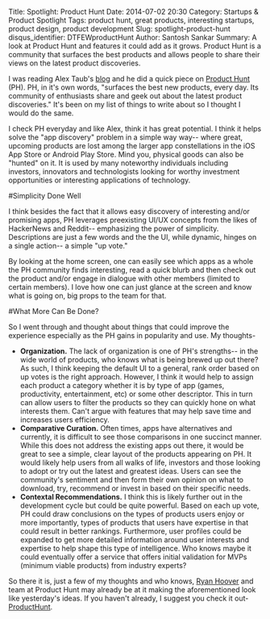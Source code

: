 Title: Spotlight: Product Hunt
Date: 2014-07-02 20:30
Category: Startups & Product Spotlight
Tags: product hunt, great products, interesting startups, product design, product development
Slug: spotlight-product-hunt
disqus_identifier: DTFEWproductHunt
Author: Santosh Sankar
Summary: A look at Product Hunt and features it could add as it grows. Product Hunt is a community that surfaces the best products and allows people to share their views on the latest product discoveries.

I was reading Alex Taub's <a href ="http://alexstechthoughts.com/post/90564543181/how-producthunt-can-be-massive" target="_blank">blog</a> and he did a quick piece on <a href="http://www.producthunt.com" target ="_blank">Product Hunt</a> (PH). PH, in it's own words, "surfaces the best new products, every day. Its community of enthusiasts share and geek out about the latest product discoveries." It's been on my list of things to write about so I thought I would do the same. 

I check PH everyday and like Alex, think it has great potential. I think it helps solve the "app discovery" problem in a simple way way-- where great, upcoming products are lost among the larger app constellations in the iOS App Store or Android Play Store. Mind you, physical goods can also be "hunted" on it. It is used by many noteworthy individuals including investors, innovators and technologists looking for worthy investment opportunities or interesting applications of technology.

#Simplicity Done Well

I think besides the fact that it allows easy discovery of interesting and/or promising apps, PH leverages preexisting UI/UX concepts from the likes of HackerNews and Reddit-- emphasizing the power of simplicity. Descriptions are just a few words and the the UI, while dynamic, hinges on a single action-- a simple "up vote." 

By looking at the home screen, one can easily see which apps as a whole the PH community finds interesting, read a quick blurb and then check out the product and/or engage in dialogue with other members (limited to certain members). I love how one can just glance at the screen and know what is going on, big props to the team for that.

#What More Can Be Done?

So I went through and thought about things that could improve the experience especially as the PH gains in popularity and use. My thoughts-

* **Organization.** The lack of organization is one of PH's strengths-- in the wide world of products, who knows what is being brewed up out there? As such, I think keeping the default UI to a general, rank order based on up votes is the right approach. However, I think it would help to assign each product a category whether it is by type of app (games, productivity, entertainment, etc) or some other descriptor. This in turn can allow users to filter the products so they can quickly hone on what interests them. Can't argue with features that may help save time and increases users efficiency.
* **Comparative Curation.** Often times, apps have alternatives and currently, it is difficult to see those comparisons in one succinct manner. While this does not address the existing apps out there, it would be great to see a simple, clear layout of the products appearing on PH. It would likely help users from all walks of life, investors and those looking to adopt or try out the latest and greatest ideas. Users can see the community's sentiment and then form their own opinion on what to download, try, recommend or invest in based on their specific needs.
* **Contextal Recommendations.** I think this is likely further out in the development cycle but could be quite powerful. Based on each up vote, PH could draw conclusions on the types of products users enjoy or more importantly, types of products that users have expertise in that could result in better rankings. Furthermore, user profiles could be expanded to get more detailed information around user interests and expertise to help shape this type of intelligence.  Who knows maybe it could eventually offer a service that offers initial validation for MVPs (minimum viable products) from industry experts? 

So there it is, just a few of my thoughts and who knows, <a href="http://ryanhoover.me/" target="_blank">Ryan Hoover</a> and team at Product Hunt may already be at it making the aforementioned look like yesterday's ideas. If you haven't already, I suggest you check it out- <a href="http://www.producthunt.com" target ="_blank">ProductHunt</a>.